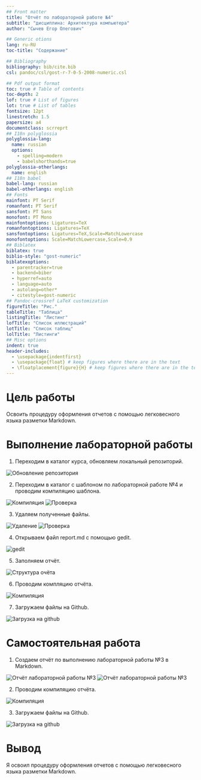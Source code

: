 ```yaml
---
## Front matter
title: "Отчёт по лабораторной работе №4"
subtitle: "дисциплина: Архитектура компьютера"
author: "Сычев Егор Олегович"

## Generic otions
lang: ru-RU
toc-title: "Содержание"

## Bibliography
bibliography: bib/cite.bib
csl: pandoc/csl/gost-r-7-0-5-2008-numeric.csl

## Pdf output format
toc: true # Table of contents
toc-depth: 2
lof: true # List of figures
lot: true # List of tables
fontsize: 12pt
linestretch: 1.5
papersize: a4
documentclass: scrreprt
## I18n polyglossia
polyglossia-lang:
  name: russian
  options:
	- spelling=modern
	- babelshorthands=true
polyglossia-otherlangs:
  name: english
## I18n babel
babel-lang: russian
babel-otherlangs: english
## Fonts
mainfont: PT Serif
romanfont: PT Serif
sansfont: PT Sans
monofont: PT Mono
mainfontoptions: Ligatures=TeX
romanfontoptions: Ligatures=TeX
sansfontoptions: Ligatures=TeX,Scale=MatchLowercase
monofontoptions: Scale=MatchLowercase,Scale=0.9
## Biblatex
biblatex: true
biblio-style: "gost-numeric"
biblatexoptions:
  - parentracker=true
  - backend=biber
  - hyperref=auto
  - language=auto
  - autolang=other*
  - citestyle=gost-numeric
## Pandoc-crossref LaTeX customization
figureTitle: "Рис."
tableTitle: "Таблица"
listingTitle: "Листинг"
lofTitle: "Список иллюстраций"
lotTitle: "Список таблиц"
lolTitle: "Листинги"
## Misc options
indent: true
header-includes:
  - \usepackage{indentfirst}
  - \usepackage{float} # keep figures where there are in the text
  - \floatplacement{figure}{H} # keep figures where there are in the text
---
```


# Цель работы

Освоить процедуру оформления отчетов с помощью легковесного языка разметки Markdown.

# Выполнение лабораторной работы

1. Переходим в каталог курса, обновляем локальный репозиторий.

![Обновление репозитория](image/pic1.png)

2. Переходим в каталог с шаблоном по лабораторной работе №4 и проводим компиляцию шаблона.

![Компиляция](image/pic2.png)
![Проверка](image/pic3.png)

3. Удаляем полученные файлы.

![Удаление](image/pic4.png)
![Проверка](image/pic5.png)

4. Открываем файл report.md с помощью gedit.

![gedit](image/pic6.png)

5. Заполняем отчёт.

![Структура очёта](image/pic7.png)

6. Проводим компляцию отчёта.

![Компиляция](image/pic8.png)

7. Загружаем файлы на Github.

![Загрузка на github](image/pic9.png)

# Самостоятельная работа

1. Создаем отчёт по выполнению лабораторной работы №3 в Markdown.

![Отчёт лабораторной работы №3](image/pic10.png)
![Отчёт лабораторной работы №3](image/pic11.png)

2. Проводим компиляцию отчёта.

![Компиляция](image/pic12.png)

3. Загружаем файлы на Github.

![Загрузка на github](image/pic13.png)

# Вывод

Я освоил процедуру оформления отчетов с помощью легковесного языка разметки Markdown.
